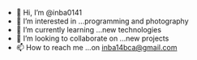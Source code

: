 - 👋 Hi, I’m @inba0141 
- 👀 I’m interested in ...programming and photography
- 🌱 I’m currently learning ...new technologies
- 💞️ I’m looking to collaborate on ...new projects
- 📫 How to reach me ...on  inba14bca@gmail.com

<!---
inba0141/inba0141 is a ✨ special ✨ repository because its `README.md` (this file) appears on your GitHub profile.
You can click the Preview link to take a look at your changes.
--->
